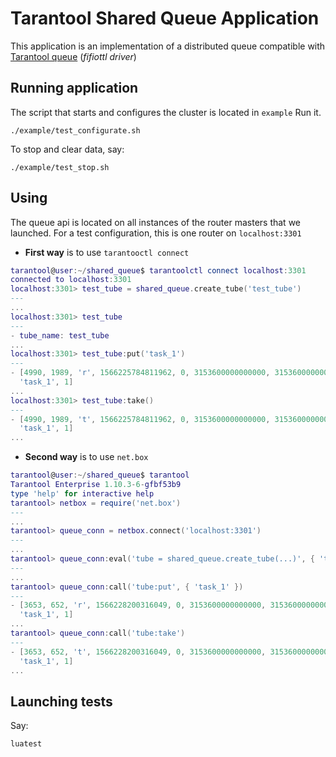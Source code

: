 
# Tarantool Shared Queue Application

This application is an implementation of a distributed queue compatible with [Tarantool queue](https://github.com/tarantool/queue) (*fifiottl driver*)

## Running application

The script that starts and configures the cluster is located in `example`
Run it.
```
./example/test_configurate.sh
```
To stop and clear data, say:

```
./example/test_stop.sh
```
## Using

The queue api is located on all instances of the router masters that we launched.
For a test configuration, this is one router on `localhost:3301`

- **First way**  is to use `tarantooctl connect`
```lua
tarantool@user:~/shared_queue$ tarantoolctl connect localhost:3301
connected to localhost:3301 
localhost:3301> test_tube = shared_queue.create_tube('test_tube')
---
...
localhost:3301> test_tube
---
- tube_name: test_tube
...
localhost:3301> test_tube:put('task_1')
---
- [4990, 1989, 'r', 1566225784811962, 0, 3153600000000000, 3153600000000000, 4719825784811962,
  'task_1', 1]
...
localhost:3301> test_tube:take()        
---
- [4990, 1989, 't', 1566225784811962, 0, 3153600000000000, 3153600000000000, 4719825784811962,
  'task_1', 1]
...
```
- **Second way**  is to use `net.box`
```lua
tarantool@user:~/shared_queue$ tarantool
Tarantool Enterprise 1.10.3-6-gfbf53b9
type 'help' for interactive help
tarantool> netbox = require('net.box')
---
...
tarantool> queue_conn = netbox.connect('localhost:3301')
---
...
tarantool> queue_conn:eval('tube = shared_queue.create_tube(...)', { 'test_tube' })   
---
...
tarantool> queue_conn:call('tube:put', { 'task_1' })
---
- [3653, 652, 'r', 1566228200316049, 0, 3153600000000000, 3153600000000000, 4719828200316049,
  'task_1', 1]
...
tarantool> queue_conn:call('tube:take')
---
- [3653, 652, 't', 1566228200316049, 0, 3153600000000000, 3153600000000000, 4719828200316049,
  'task_1', 1]
...

```
## Launching tests

Say:

```
luatest
```
